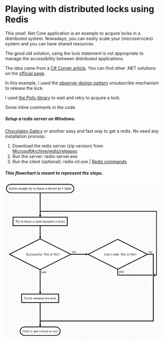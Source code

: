 # Playing with distributed locks using Redis

This small .Net Core application is an example to acquire locks in a distributed system.
Nowadays, you can easily scale your (microservcies) system and you can have shared resources.

The good old solution, using the lock statement is not appropriate to manage the accessibility between distributed applications.

The idea came from a [C# Corner article](https://www.c-sharpcorner.com/article/creating-distributed-lock-with-redis-in-net-core/ "C# Corner article").
You can find other .NET solutions on the [official page](https://redis.io/topics/distlock "official page"). 

In this example, I used the [observer design pattern](https://docs.microsoft.com/en-us/dotnet/standard/events/observer-design-pattern "observer design pattern") unsubscribe mechanism to release the lock.

I used [the Polly library](https://github.com/App-vNext/Polly "the Polly library") to wait and retry to acquire a lock.

Some inline comments in the code.

##### Setup a redis server on Windows.
[Chocolatey Galery](https://chocolatey.org/packages/redis-64 "Chocolatey Galery") or another easy and fast way to get a redis. No need any installation process:
1. Download the redis server (zip version) from [MicrosoftArchive/redis/releases](https://github.com/MicrosoftArchive/redis/releases "MicrosoftArchive/redis/releases")
2. Run the server: redis-server.exe
3. Run the client (optional): redis-cli.exe | [Redis commands](https://redis.io/commands "Redis commands")

##### This flowchart is meant to represent the steps.

![Flowchart](Flowchart.JPG)

